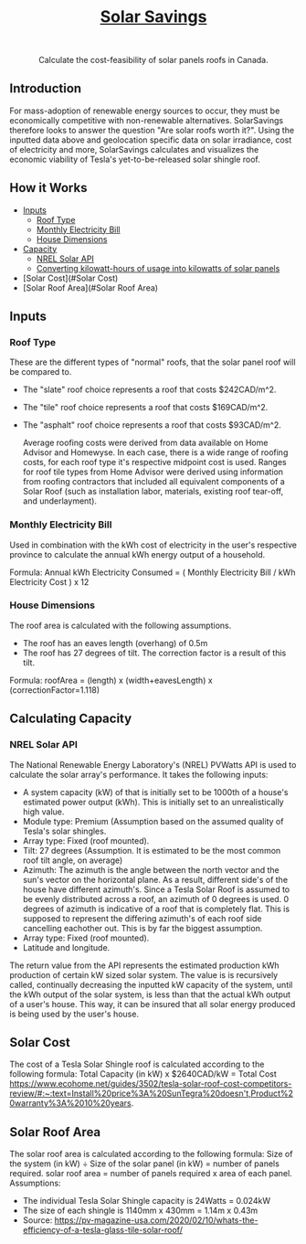 <a href="google.com">
  <h1 align="center">
    Solar Savings
  </h1>
</a>
<br>

<p align="center">
  Calculate the cost-feasibility of solar panels roofs in Canada.
</p>

## Introduction
<p>For mass-adoption of renewable energy sources to occur, they must be economically competitive with non-renewable alternatives. SolarSavings therefore looks to answer the question "Are solar roofs worth it?". Using the inputted data above and geolocation specific data on solar irradiance, cost of electricity and more, SolarSavings calculates and visualizes the economic viability of Tesla's yet-to-be-released solar shingle roof.</p>

<!-- START doctoc generated TOC please keep comment here to allow auto update -->
<!-- DON'T EDIT THIS SECTION, INSTEAD RE-RUN doctoc TO UPDATE -->
## How it Works

- [Inputs](#inputs)
  - [Roof Type](#roof-type)
  - [Monthly Electricity Bill](#monthly-electricity-bill)
  - [House Dimensions](#house-dimensions)
- [Capacity](#Capacity)
  - [NREL Solar API](#NREL-solar-api)
  - [Converting kilowatt-hours of usage into kilowatts of solar panels](#kWh-to-kW)
- [Solar Cost](#Solar Cost)
- [Solar Roof Area](#Solar Roof Area)

<!-- END doctoc generated TOC please keep comment here to allow auto update -->

## Inputs

### Roof Type

These are the different types of "normal" roofs, that the solar panel roof will be compared to.
- The "slate" roof choice represents a roof that costs $242CAD/m^2.<br>
- The "tile" roof choice represents a roof that costs $169CAD/m^2.<br>
- The "asphalt" roof choice represents a roof that costs $93CAD/m^2.<br>
    
    Average roofing costs were derived from data available on Home Advisor and Homewyse. In each case, there is a wide range of roofing costs, for each roof type     it's respective midpoint cost is used. Ranges for roof tile types from Home Advisor were derived using information from roofing contractors that included all     equivalent components of a Solar Roof (such as installation labor, materials, existing roof tear-off, and underlayment).
    
### Monthly Electricity Bill

<p>Used in combination with the kWh cost of electricity in the user's respective province to calculate the annual kWh energy output of a household.</p>
<p>Formula: Annual kWh Electricity Consumed = ( Monthly Electricity Bill / kWh Electricity Cost ) x 12</p>

### House Dimensions

The roof area is calculated with the following assumptions.
- The roof has an eaves length (overhang) of 0.5m<br>
- The roof has 27 degrees of tilt. The correction factor is a result of this tilt.<br>
<p>Formula: roofArea = (length) x (width+eavesLength) x (correctionFactor=1.118)</p>

## Calculating Capacity

### NREL Solar API

The National Renewable Energy Laboratory's (NREL) PVWatts API is used to calculate the solar array's performance.
It takes the following inputs:
- A system capacity (kW) of that is initially set to be 1000th of a house's estimated power output (kWh). This is initially set to an unrealistically high value.
- Module type: Premium (Assumption based on the assumed quality of Tesla's solar shingles.
- Array type: Fixed (roof mounted). 
- Tilt: 27 degrees (Assumption. It is estimated to be the most common roof tilt angle, on average)
- Azimuth: The azimuth is the angle between the north vector and the sun's vector on the horizontal plane. As a result, different side's of the house have different azimuth's. Since a Tesla Solar Roof is assumed to be evenly distributed across a roof, an azimuth of 0 degrees is used. 0 degrees of azimuth is indicative of a roof that is completely flat. This is supposed to represent the differing azimuth's of each roof side cancelling eachother out. This is by far the biggest assumption.
- Array type: Fixed (roof mounted). 
- Latitude and longitude.

The return value from the API represents the estimated production kWh production of certain kW sized solar system. The value is is recursively called, continually decreasing the inputted kW capacity of the system, until the kWh output of the solar system, is less than that the actual kWh output of a user's house. This way, it can be insured that all solar energy produced is being used by the user's house.



## Solar Cost
The cost of a Tesla Solar Shingle roof is calculated according to the following formula:
Total Capacity (in kW) x $2640CAD/kW = Total Cost
https://www.ecohome.net/guides/3502/tesla-solar-roof-cost-competitors-review/#:~:text=Install%20price%3A%20SunTegra%20doesn't,Product%20warranty%3A%2010%20years.

## Solar Roof Area
The solar roof area is calculated according to the following formula:
Size of the system (in kW) ÷ Size of the solar panel (in kW) = number of panels required.
solar roof area = number of panels required x area of each panel.
Assumptions:
- The individual Tesla Solar Shingle capacity is 24Watts = 0.024kW
- The size of each shingle is 1140mm x 430mm = 1.14m x 0.43m
- Source: https://pv-magazine-usa.com/2020/02/10/whats-the-efficiency-of-a-tesla-glass-tile-solar-roof/



